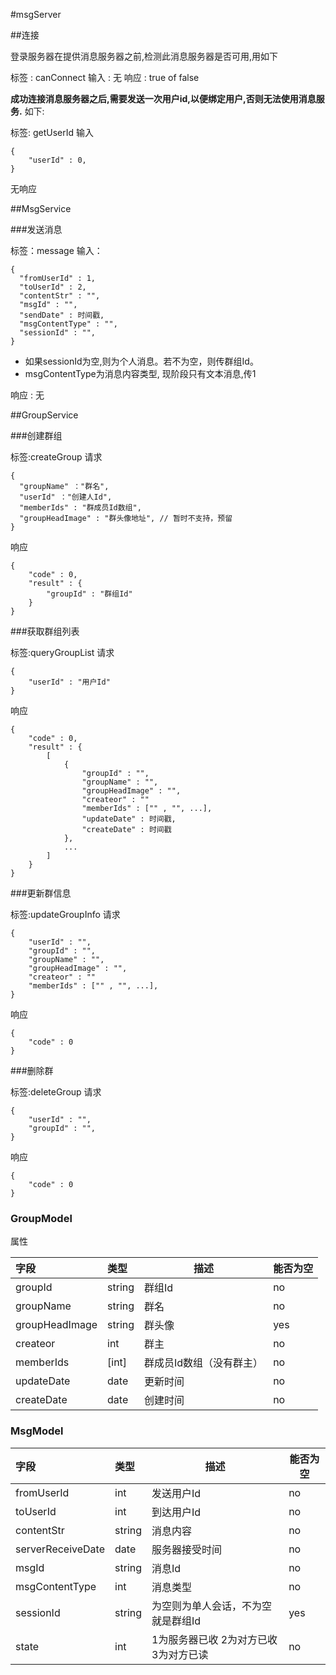 #msgServer

##连接

登录服务器在提供消息服务器之前,检测此消息服务器是否可用,用如下

标签 : canConnect
输入 : 无
响应 : true of false

**成功连接消息服务器之后,需要发送一次用户id,以便绑定用户,否则无法使用消息服务.** 
如下:

标签: getUserId
输入

	{
		"userId" : 0,
	}

无响应

##MsgService

###发送消息

标签：message
输入：

    {
      "fromUserId" : 1,
      "toUserId" : 2,
      "contentStr" : "",
      "msgId" : "",
      "sendDate" : 时间戳,
      "msgContentType" : "",
      "sessionId" : "",
    }

* 如果sessionId为空,则为个人消息。若不为空，则传群组Id。
* msgContentType为消息内容类型, 现阶段只有文本消息,传1

响应 : 无

##GroupService

###创建群组

标签:createGroup
请求

    {
      "groupName" ："群名",
      "userId" ："创建人Id",
      "memberIds" : "群成员Id数组",
      "groupHeadImage" : "群头像地址", // 暂时不支持，预留
    }

响应

	{
		"code" : 0,
		"result" : {
			"groupId" : "群组Id"
		}
	}

###获取群组列表

标签:queryGroupList
请求

	{
		"userId" : "用户Id"
	}

响应

	{
		"code" : 0,
		"result" : {
			[
				{
					"groupId" : "",
					"groupName" : "",
					"groupHeadImage" : "",
					"createor" : ""
					"memberIds" : ["" , "", ...],
					"updateDate" : 时间戳,
					"createDate" : 时间戳
				},
				...
			]
		}
	}

###更新群信息

标签:updateGroupInfo
请求

	{
		"userId" : "",
		"groupId" : "",
		"groupName" : "",
		"groupHeadImage" : "",
		"createor" : ""
		"memberIds" : ["" , "", ...],
	}

响应

	{
		"code" : 0
	}

###删除群

标签:deleteGroup
请求

	{
		"userId" : "",
		"groupId" : "",
	}

响应

	{
		"code" : 0
	}

### GroupModel

属性

| 字段             | 类型     | 描述            | 能否为空 |
| :------------- | :----- | ------------- | ---- |
| groupId        | string | 群组Id          | no   |
| groupName      | string | 群名            | no   |
| groupHeadImage | string | 群头像           | yes  |
| createor       | int    | 群主            | no   |
| memberIds      | [int]  | 群成员Id数组（没有群主） | no   |
| updateDate     | date   | 更新时间          | no   |
| createDate     | date   | 创建时间          | no   |

### MsgModel

| 字段                | 类型     | 描述                    | 能否为空 |
| :---------------- | :----- | --------------------- | ---- |
| fromUserId        | int    | 发送用户Id                | no   |
| toUserId          | int    | 到达用户Id                | no   |
| contentStr        | string | 消息内容                  | no   |
| serverReceiveDate | date   | 服务器接受时间               | no   |
| msgId             | string | 消息Id                  | no   |
| msgContentType    | int    | 消息类型                  | no   |
| sessionId         | string | 为空则为单人会话，不为空就是群组Id    | yes  |
| state             | int    | 1为服务器已收 2为对方已收 3为对方已读 | no   |
